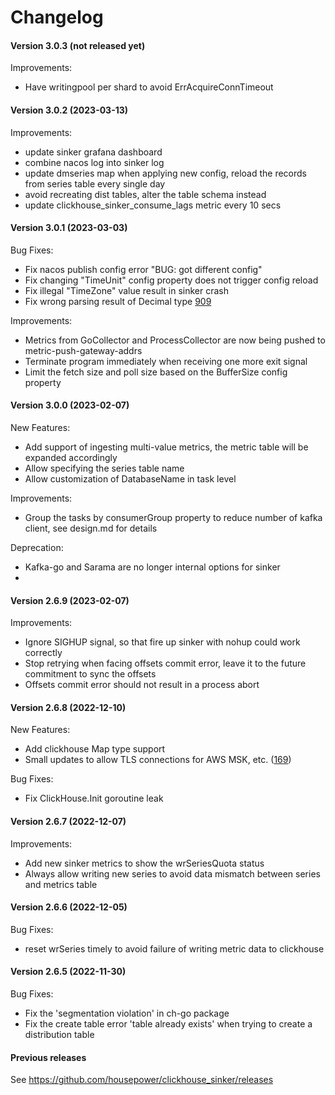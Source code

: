 # Changelog

#### Version 3.0.3 (not released yet)

Improvements:
- Have writingpool per shard to avoid ErrAcquireConnTimeout

#### Version 3.0.2 (2023-03-13)

Improvements:
- update sinker grafana dashboard
- combine nacos log into sinker log
- update dmseries map when applying new config, reload the records from series table every single day
- avoid recreating dist tables, alter the table schema instead
- update clickhouse_sinker_consume_lags metric every 10 secs


#### Version 3.0.1 (2023-03-03)

Bug Fixes:
- Fix nacos publish config error "BUG: got different config"
- Fix changing "TimeUnit" config property does not trigger config reload
- Fix illegal "TimeZone" value result in sinker crash
- Fix wrong parsing result of Decimal type [909](https://github.com/ClickHouse/clickhouse-go/pull/909)

Improvements:
- Metrics from GoCollector and ProcessCollector are now being pushed to metric-push-gateway-addrs
- Terminate program immediately when receiving one more exit signal
- Limit the fetch size and poll size based on the BufferSize config property


#### Version 3.0.0 (2023-02-07)

New Features:
- Add support of ingesting multi-value metrics, the metric table will be expanded accordingly
- Allow specifying the series table name
- Allow customization of DatabaseName in task level

Improvements:
- Group the tasks by consumerGroup property to reduce number of kafka client, see design.md for details

Deprecation:
- Kafka-go and Sarama are no longer internal options for sinker
- 


#### Version 2.6.9 (2023-02-07)

Improvements:
- Ignore SIGHUP signal, so that fire up sinker with nohup could work correctly
- Stop retrying when facing offsets commit error, leave it to the future commitment to sync the offsets
- Offsets commit error should not result in a process abort


#### Version 2.6.8 (2022-12-10)

New Features:
- Add clickhouse Map type support
- Small updates to allow TLS connections for AWS MSK, etc. 
  ([169](https://github.com/housepower/clickhouse_sinker/pull/169))

Bug Fixes:
- Fix ClickHouse.Init goroutine leak


#### Version 2.6.7 (2022-12-07)

Improvements:
- Add new sinker metrics to show the wrSeriesQuota status
- Always allow writing new series to avoid data mismatch between series and metrics table


#### Version 2.6.6 (2022-12-05)

Bug Fixes:
- reset wrSeries timely to avoid failure of writing metric data to clickhouse


#### Version 2.6.5 (2022-11-30)

Bug Fixes:
- Fix the 'segmentation violation' in ch-go package
- Fix the create table error 'table already exists' when trying to create a distribution table


#### Previous releases

See https://github.com/housepower/clickhouse_sinker/releases